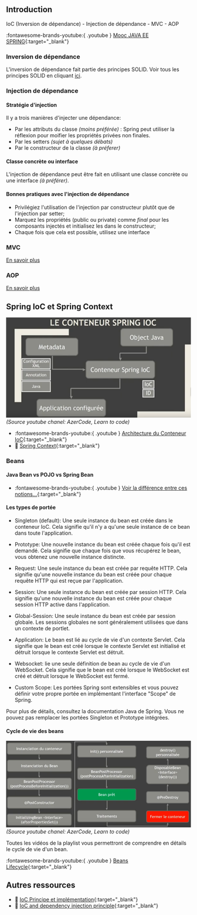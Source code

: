 ## Introduction

IoC (Inversion de dépendance) - Injection de dépendance - MVC - AOP

:fontawesome-brands-youtube:{ .youtube } [Mooc JAVA EE SPRING](https://www.youtube.com/watch?v=dFaw8NGx6kk){:target="_blank"}


### Inversion de dépendance

L'inversion de dépendance fait partie des principes SOLID. Voir tous les principes SOLID en cliquant [ici](../../ialtem/solid.md#dependency-inversion-principle-enonce-par-robert-c-martin).

### Injection de dépendance

#### Stratégie d'injection

Il y a trois manières d'injecter une dépendance:

- Par les attributs du classe *(moins préférée)* : Spring peut utiliser la réflexion pour moifier les propriétés privées non finales.
- Par les setters *(sujet à quelques débats)*
- Par le constructeur de la classe *(à préferer)*

#### Classe concrète ou interface

L'injection de dépendance peut être fait en utilisant une classe concrète ou une interface *(à préférer)*.

#### Bonnes pratiques avec l'injection de dépendance

- Privilégiez l'utilisation de l'injection par constructeur plutôt que de l'injection par setter;
- Marquez les propriétés (public ou private) comme *final* pour les composants injectés et initialisez les dans le constructeur;
- Chaque fois que cela est possible, utilisez une interface

### MVC

[En savoir plus](../../ialtem/styles.md#mvc-model-view-controller)

### AOP

[En savoir plus](../../frameworks/aop/index.md)

## Spring IoC et Spring Context

![Spring IoC](../../img/spring_ioc.png)
*(Source youtube chanel: AzerCode, Learn to code)*

- :fontawesome-brands-youtube:{ .youtube } [Architecture du Conteneur IoC](https://www.youtube.com/watch?v=Uh89d5OksJY&list=PL_X1gNh4UdGaSMThtkzjuC9cXntbh3ytY){:target="_blank"}
- 📄 [Spring Context](https://gayerie.dev/epsi-b3-orm/spring_framework/application_context.html){:target="_blank"}

### Beans

#### Java Bean vs POJO vs Spring Bean

- :fontawesome-brands-youtube:{ .youtube } [Voir la différence entre ces notions...](https://www.youtube.com/watch?v=lQ3svlKjs70&t=5m5s){:target="_blank"}

#### Les types de portée

- <span class="span-hightlight">Singleton (default)</span>: Une seule instance du bean est créée dans le conteneur IoC. Cela signifie qu'il n'y a qu'une seule instance de ce bean dans toute l'application.

- <span class="span-hightlight">Prototype</span>: Une nouvelle instance du bean est créée chaque fois qu'il est demandé. Cela signifie que chaque fois que vous récupérez le bean, vous obtenez une nouvelle instance distincte.

- Request: Une seule instance du bean est créée par requête HTTP. Cela signifie qu'une nouvelle instance du bean est créée pour chaque requête HTTP qui est reçue par l'application.

- Session: Une seule instance du bean est créée par session HTTP. Cela signifie qu'une nouvelle instance du bean est créée pour chaque session HTTP active dans l'application.

- Global-Session: Une seule instance du bean est créée par session globale. Les sessions globales ne sont généralement utilisées que dans un contexte de portlet.

- Application: Le bean est lié au cycle de vie d'un contexte Servlet. Cela signifie que le bean est créé lorsque le contexte Servlet est initialisé et détruit lorsque le contexte Servlet est détruit.

- Websocket: lie une seule définition de bean au cycle de vie d'un WebSocket. Cela signifie que le bean est créé lorsque le WebSocket est créé et détruit lorsque le WebSocket est fermé.

- Custom Scope:  Les portées Spring sont extensibles et vous pouvez définir votre propre portée en implémentant l'interface "Scope" de Spring.

Pour plus de détails, consultez la documentation Java de Spring. Vous ne pouvez pas remplacer les portées Singleton et Prototype intégrées.

#### Cycle de vie des beans

![bean lifecycle](../../img/bean_lifecycle.png)
*(Source youtube chanel: AzerCode, Learn to code)*

Toutes les vidéos de la playlist vous permettront de comprendre en détails le cycle de vie d'un bean.

:fontawesome-brands-youtube:{ .youtube } [Beans Lifecycle](https://www.youtube.com/watch?v=HXawRUa7ZK4&list=PL_X1gNh4UdGbRHjx--KG5HXX6Dtf4U6O4&index=1){:target="_blank"} 

## Autres ressources

- 📄 [IoC Principe et implémentation](https://gayerie.dev/epsi-b3-orm/spring_framework/principe_ioc.html){:target="_blank"}
- 📄 [IoC and dependency injection principle](https://www.martinfowler.com/articles/injection.html){:target="_blank"}